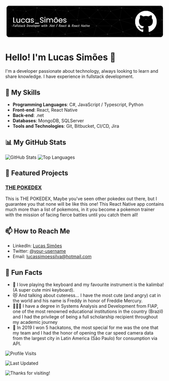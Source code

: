 <!-- Banner or highlight image -->
![Banner](https://github.com/ImZicky/ImZicky/blob/5857eeccb903b783614c05e5a7390a57f406046c/github-header-image.png)

# Hello! I'm Lucas Simões 👋

I'm a developer passionate about technology, always looking to learn and share knowledge. I have experience in fullstack development.

## 🚀 My Skills

- **Programming Languages**: C#, JavaScript / Typescript, Python 
- **Front-end**: React, React Native
- **Back-end**: .net
- **Databases**: MongoDB, SQLServer
- **Tools and Technologies**: Git, Bitbucket, CI/CD, Jira

## 📊 My GitHub Stats

![GitHub Stats](https://github-readme-stats.vercel.app/api?username=ImZicky&show_icons=true&theme=radical)
![Top Languages](https://github-readme-stats.vercel.app/api/top-langs/?username=ImZicky&layout=compact&theme=radical)

## 🌟 Featured Projects

### [THE POKEDEX](https://github.com/ImZicky/PokedexNative)
This is THE POKEDEX, Maybe you've seen other pokedex out there, but I guarantee you that none will be like this one! This React Native app contains much more than a list of pokemons, in it you become a pokemon trainer with the mission of facing fierce battles until you catch them all! 

## 📫 How to Reach Me

- LinkedIn: [Lucas Simões]([https://www.linkedin.com/in/your-username/](https://www.linkedin.com/in/lucazsimoes/))
- Twitter: [@your-username](https://twitter.com/your-username)
- Email: lucassimoessilva@hotmail.com

## 🎉 Fun Facts

- 🎹 I love playing the keyboard and my favourite instrument is the kalimba! (A super cute mini keyboard).
- 😻 And talking about cuteness... I have the most cute (and angry) cat in the world and his name is Freddy in honor of Freddie Mercury.
- 🧑🏻‍🎓 I have a degree in Systems Analysis and Development from FIAP, one of the most renowned educational institutions in the country (Brazil) and I had the privilege of being a full scholarship recipient throughout my academic journey
- 🥇 In 2019 I won 5 hackatons, the most special for me was the one that my team and I had the honor of opening the car speed camera data from the largest city in Latin America (São Paulo) for consumption via API.

<!-- Badge for profile visits -->
![Profile Visits](https://komarev.com/ghpvc/?username=your-username&color=blueviolet)

<!-- Badge for last updated profile -->
![Last Updated](https://img.shields.io/github/last-commit/your-username/your-repo?color=green)

<!-- Banner or farewell image -->
![Thanks for visiting!](https://via.placeholder.com/1200x100.png?text=Thanks+for+visiting!+See+you+soon!)
